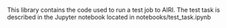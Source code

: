This library contains the code used to run a test job to AIRI. The test task is
described in the Jupyter notebook located in notebooks/test_task.ipynb
